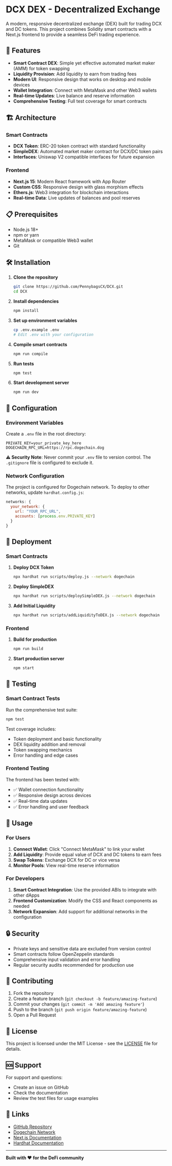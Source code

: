 # DCX DEX - Decentralized Exchange

A modern, responsive decentralized exchange (DEX) built for trading DCX and DC tokens. This project combines Solidity smart contracts with a Next.js frontend to provide a seamless DeFi trading experience.

## 🚀 Features

- **Smart Contract DEX**: Simple yet effective automated market maker (AMM) for token swapping
- **Liquidity Provision**: Add liquidity to earn from trading fees
- **Modern UI**: Responsive design that works on desktop and mobile devices
- **Wallet Integration**: Connect with MetaMask and other Web3 wallets
- **Real-time Updates**: Live balance and reserve information
- **Comprehensive Testing**: Full test coverage for smart contracts

## 🏗️ Architecture

### Smart Contracts

- **DCX Token**: ERC-20 token contract with standard functionality
- **SimpleDEX**: Automated market maker contract for DCX/DC token pairs
- **Interfaces**: Uniswap V2 compatible interfaces for future expansion

### Frontend

- **Next.js 15**: Modern React framework with App Router
- **Custom CSS**: Responsive design with glass morphism effects
- **Ethers.js**: Web3 integration for blockchain interactions
- **Real-time Data**: Live updates of balances and pool reserves

## 📋 Prerequisites

- Node.js 18+ 
- npm or yarn
- MetaMask or compatible Web3 wallet
- Git

## 🛠️ Installation

1. **Clone the repository**
   ```bash
   git clone https://github.com/PennybagsCX/DCX.git
   cd DCX
   ```

2. **Install dependencies**
   ```bash
   npm install
   ```

3. **Set up environment variables**
   ```bash
   cp .env.example .env
   # Edit .env with your configuration
   ```

4. **Compile smart contracts**
   ```bash
   npm run compile
   ```

5. **Run tests**
   ```bash
   npm test
   ```

6. **Start development server**
   ```bash
   npm run dev
   ```

## 🔧 Configuration

### Environment Variables

Create a `.env` file in the root directory:

```env
PRIVATE_KEY=your_private_key_here
DOGECHAIN_RPC_URL=https://rpc.dogechain.dog
```

**⚠️ Security Note**: Never commit your `.env` file to version control. The `.gitignore` file is configured to exclude it.

### Network Configuration

The project is configured for Dogechain network. To deploy to other networks, update `hardhat.config.js`:

```javascript
networks: {
  your_network: {
    url: "YOUR_RPC_URL",
    accounts: [process.env.PRIVATE_KEY]
  }
}
```

## 🚀 Deployment

### Smart Contracts

1. **Deploy DCX Token**
   ```bash
   npx hardhat run scripts/deploy.js --network dogechain
   ```

2. **Deploy SimpleDEX**
   ```bash
   npx hardhat run scripts/deploySimpleDEX.js --network dogechain
   ```

3. **Add Initial Liquidity**
   ```bash
   npx hardhat run scripts/addLiquidityToDEX.js --network dogechain
   ```

### Frontend

1. **Build for production**
   ```bash
   npm run build
   ```

2. **Start production server**
   ```bash
   npm start
   ```

## 🧪 Testing

### Smart Contract Tests

Run the comprehensive test suite:

```bash
npm test
```

Test coverage includes:
- Token deployment and basic functionality
- DEX liquidity addition and removal
- Token swapping mechanics
- Error handling and edge cases

### Frontend Testing

The frontend has been tested with:
- ✅ Wallet connection functionality
- ✅ Responsive design across devices
- ✅ Real-time data updates
- ✅ Error handling and user feedback

## 📱 Usage

### For Users

1. **Connect Wallet**: Click "Connect MetaMask" to link your wallet
2. **Add Liquidity**: Provide equal value of DCX and DC tokens to earn fees
3. **Swap Tokens**: Exchange DCX for DC or vice versa
4. **Monitor Pools**: View real-time reserve information

### For Developers

1. **Smart Contract Integration**: Use the provided ABIs to integrate with other dApps
2. **Frontend Customization**: Modify the CSS and React components as needed
3. **Network Expansion**: Add support for additional networks in the configuration

## 🔒 Security

- Private keys and sensitive data are excluded from version control
- Smart contracts follow OpenZeppelin standards
- Comprehensive input validation and error handling
- Regular security audits recommended for production use

## 🤝 Contributing

1. Fork the repository
2. Create a feature branch (`git checkout -b feature/amazing-feature`)
3. Commit your changes (`git commit -m 'Add amazing feature'`)
4. Push to the branch (`git push origin feature/amazing-feature`)
5. Open a Pull Request

## 📄 License

This project is licensed under the MIT License - see the [LICENSE](LICENSE) file for details.

## 🆘 Support

For support and questions:
- Create an issue on GitHub
- Check the documentation
- Review the test files for usage examples

## 🔗 Links

- [GitHub Repository](https://github.com/PennybagsCX/DCX)
- [Dogechain Network](https://dogechain.dog/)
- [Next.js Documentation](https://nextjs.org/docs)
- [Hardhat Documentation](https://hardhat.org/docs)

---

**Built with ❤️ for the DeFi community**
